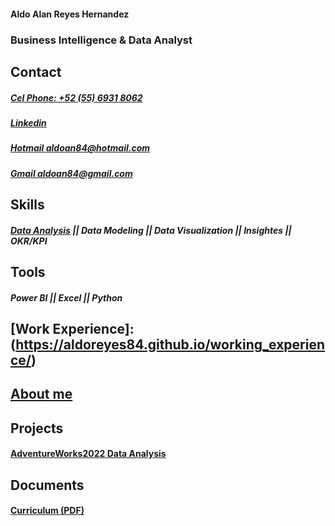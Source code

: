 #### Aldo Alan Reyes Hernandez

### Business Intelligence & Data Analyst

## Contact
  
##### [Cel Phone: +52 (55) 6931 8062](tel:+525569318062)
  
##### [Linkedin](https://www.linkedin.com/in/aldoreyesbianalyst?lipi=urn%3Ali%3Apage%3Ad_flagship3_profile_view_base_contact_details%3Bv420leqVSUOChjUj%2BtCWbw%3D%3D)
 
##### [Hotmail aldoan84@hotmail.com](aldoan84@hotmail.com)
 
##### [Gmail aldoan84@gmail.com](aldoan84@gmail.com)

## Skills 

##### [Data Analysis](https://aldoreyes84.github.io/Data_Analisys_For_AdventureWorksDW2022/) || Data Modeling || Data Visualization || Insightes || OKR/KPI   

## Tools

##### Power BI || Excel || Python 

## [Work Experience]:(https://aldoreyes84.github.io/working_experience/)

## [About me](https://aldoreyes84.github.io/About-me/)


## Projects

#### [AdventureWorks2022 Data Analysis](https://aldoreyes84.github.io/Data_Analisys_For_AdventureWorksDW2022/)

## Documents

#### [Curriculum (PDF)](/Assets/files/Aldo_Reyes_CV.pdf)
